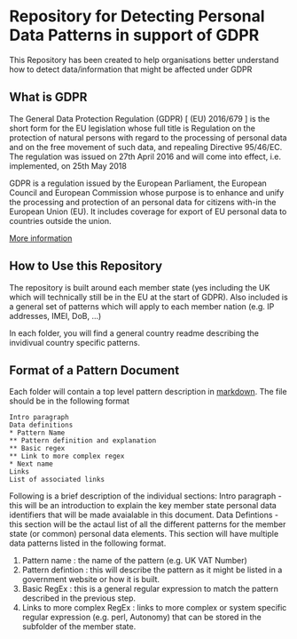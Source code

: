 ﻿# Repository for Detecting Personal Data Patterns in support of GDPR
This Repository has been created to help organisations better understand how to detect data/information that might be affected under GDPR

## What is GDPR
The General Data Protection Regulation (GDPR) [ (EU) 2016/679 ] is the short form for the EU legislation whose full title is Regulation on the protection of natural persons with regard to the processing of personal data and on the free movement of such data, and repealing Directive 95/46/EC. The regulation was issued on 27th April 2016 and will come into effect, i.e. implemented, on 25th May 2018

GDPR is a regulation issued by the European Parliament​, the European Council​ and European Commission whose purpose is to enhance and unify the processing and protection of an personal data for citizens with-in the European Union (EU). It includes coverage for export of EU personal data to countries outside the union.

[More information](docs/gdprinfomration.md)

## How to Use this Repository
The repository is built around each member state (yes including the UK which will technically still be in the EU at the start of GDPR). Also included is a general set of patterns which will apply to each member nation (e.g. IP addresses, IMEI, DoB, ...)

In each folder, you will find a general country readme describing the invidivual country specific patterns.

## Format of a Pattern Document
Each folder will contain a top level pattern description in [markdown](https://daringfireball.net/projects/markdown/). The file should be in the following format
```
Intro paragraph
Data definitions
* Pattern Name
** Pattern definition and explanation
** Basic regex
** Link to more complex regex
* Next name
Links
List of associated links
```
Following is a brief description of the individual sections:
Intro paragraph - this will be an introduction to explain the key member state personal data identifiers that will be made avaialable in this document.
Data Defintions - this section will be the actaul list of all the different patterns for the member state (or common) personal data elements. This section will have multiple data patterns listed in the following format.
1. Pattern name : the name of the pattern (e.g. UK VAT Number)
2. Pattern defintion : this will describe the pattern as it might be listed in a government website or how it is built.
3. Basic RegEx : this is a general regular expression to match the pattern described in the previous step.
4. Links to more complex RegEx : links to more complex or system specific regular expression (e.g. perl, Autonomy) that can be stored in the subfolder of the member state.

